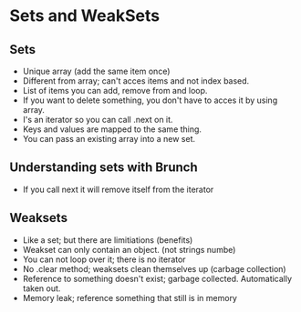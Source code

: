 # Sets and WeakSets

## Sets
* Unique array (add the same item once)
* Different from array; can't acces items and not index based.
* List of items you can add, remove from and loop.
* If you want to delete something, you don't have to acces it by using array.
* I's an iterator so you can call .next on it.
* Keys and values are mapped to the same thing.
* You can pass an existing array into a new set.

## Understanding sets with Brunch
* If you call next it will remove itself from the iterator

## Weaksets
* Like a set; but there are limitiations (benefits)
* Weakset can only contain an object. (not strings numbe)
* You can not loop over it; there is no iterator
* No .clear method; weaksets clean themselves up (carbage collection)
* Reference to something doesn't exist; garbage collected. Automatically taken out.
* Memory leak; reference something that still is in memory